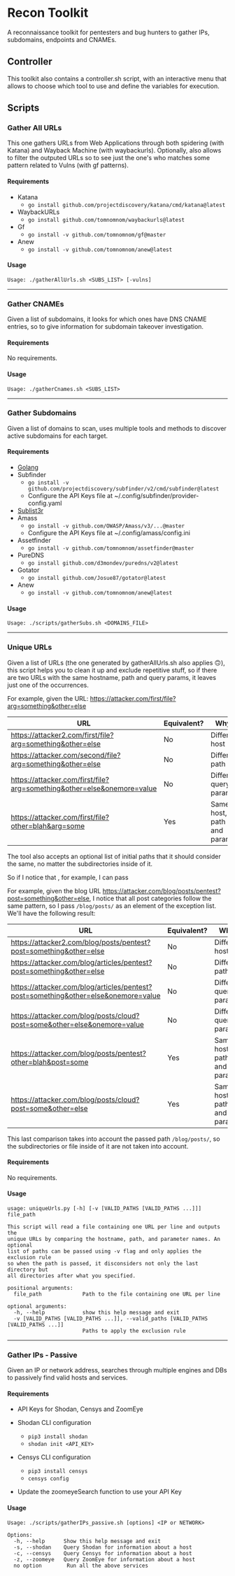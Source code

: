 # Recon Toolkit

A reconnaissance toolkit for pentesters and bug hunters to gather IPs, subdomains, endpoints and CNAMEs.

## Controller

This toolkit also contains a controller.sh script, with an interactive menu that allows to choose which tool to use and define the variables for execution.

## Scripts

### Gather All URLs

This one gathers URLs from Web Applications through both spidering (with Katana) and Wayback Machine (with waybackurls).
Optionally, also allows to filter the outputed URLs so to see just the one's who matches some pattern related to Vulns (with gf patterns).

#### Requirements

- Katana
  - ```go install github.com/projectdiscovery/katana/cmd/katana@latest```
- WaybackURLs
  - ```go install github.com/tomnomnom/waybackurls@latest```
- Gf
  - ```go install -v github.com/tomnomnom/gf@master ```
- Anew
  - ```go install -v github.com/tomnomnom/anew@latest```

#### Usage

```
Usage: ./gatherAllUrls.sh <SUBS_LIST> [-vulns]
```

---

### Gather CNAMEs

Given a list of subdomains, it looks for which ones have DNS CNAME entries, so to give information for subdomain takeover investigation.

#### Requirements

No requirements.

#### Usage

```
Usage: ./gatherCnames.sh <SUBS_LIST>
```

---

### Gather Subdomains

Given a list of domains to scan, uses multiple tools and methods to discover active subdomains for each target.

#### Requirements

- [Golang](https://go.dev/doc/install)
- Subfinder
  - ```go install -v github.com/projectdiscovery/subfinder/v2/cmd/subfinder@latest```
  - Configure the API Keys file at ~/.config/subfinder/provider-config.yaml
- [Sublist3r](https://github.com/aboul3la/Sublist3r)
- Amass
  - ```go install -v github.com/OWASP/Amass/v3/...@master```
  - Configure the API Keys file at ~/.config/amass/config.ini
- Assetfinder
  - ```go install -v github.com/tomnomnom/assetfinder@master```
- PureDNS
  - ```go install github.com/d3mondev/puredns/v2@latest```
- Gotator
  - ```go install github.com/Josue87/gotator@latest```
- Anew
  - ```go install -v github.com/tomnomnom/anew@latest```
  
#### Usage

```
Usage: ./scripts/gatherSubs.sh <DOMAINS_FILE>
```

---

### Unique URLs

Given a list of URLs (the one generated by gatherAllUrls.sh also applies 🙃), this script helps you to clean it up and exclude repetitive stuff, so if there are two URLs with the same hostname, path and query params, it leaves just one of the occurrences. 

For example, given the URL: https://attacker.com/first/file?arg=something&other=else

| URL  | Equivalent? | Why? |
| ------------- | ------------- | ------------- |
| https://attacker2.com/first/file?arg=something&other=else  | No  | Different host  |
| https://attacker.com/second/file?arg=something&other=else  | No  | Different path  |
| https://attacker.com/first/file?arg=something&other=else&onemore=value  | No  | Different query params  |
| https://attacker.com/first/file?other=blah&arg=some  | Yes  | Same host, path and params  |

The tool also accepts an optional list of initial paths that it should consider the same, no matter the subdirectories inside of it. 

So if I notice that , for example, I can pass  

For example, given the blog URL https://attacker.com/blog/posts/pentest?post=something&other=else, I notice that all post categories follow the same pattern, so I pass ```/blog/posts/``` as an element of the exception list. We'll have the following result:

| URL  | Equivalent? | Why? |
| ------------- | ------------- | ------------- |
| https://attacker2.com/blog/posts/pentest?post=something&other=else  | No  | Different host  |
| https://attacker.com/blog/articles/pentest?post=something&other=else  | No  | Different path  |
| https://attacker.com/blog/articles/pentest?post=something&other=else&onemore=value  | No  | Different query params  |
| https://attacker.com/blog/posts/cloud?post=some&other=else&onemore=value  | No  | Different query params  |
| https://attacker.com/blog/posts/pentest?other=blah&post=some  | Yes  | Same host, path and params  |
| https://attacker.com/blog/posts/cloud?post=some&other=else  | Yes  | Same host, path and params  |

This last comparison takes into account the passed path ```/blog/posts/```, so the subdirectories or file inside of it are not taken into account.

#### Requirements

No requirements.

#### Usage

```
usage: uniqueUrls.py [-h] [-v [VALID_PATHS [VALID_PATHS ...]]] file_path

This script will read a file containing one URL per line and outputs the
unique URLs by comparing the hostname, path, and parameter names. An optional
list of paths can be passed using -v flag and only applies the exclusion rule
so when the path is passed, it disconsiders not only the last directory but
all directories after what you specified.

positional arguments:
  file_path             Path to the file containing one URL per line

optional arguments:
  -h, --help            show this help message and exit
  -v [VALID_PATHS [VALID_PATHS ...]], --valid_paths [VALID_PATHS [VALID_PATHS ...]]
                        Paths to apply the exclusion rule
```

---

### Gather IPs - Passive

Given an IP or network address, searches through multiple engines and DBs to passively find valid hosts and services.

#### Requirements
- API Keys for Shodan, Censys and ZoomEye

- Shodan CLI configuration
  - ```pip3 install shodan```
  - ```shodan init <API_KEY>```
  
- Censys CLI configuration
  - ```pip3 install censys```
  - ```censys config```
  
- Update the zoomeyeSearch function to use your API Key

#### Usage

```
Usage: ./scripts/gatherIPs_passive.sh [options] <IP or NETWORK>

Options:
  -h, --help      Show this help message and exit
  -s, --shodan    Query Shodan for information about a host
  -c, --censys    Query Censys for information about a host
  -z, --zoomeye   Query ZoomEye for information about a host
  no option        Run all the above services
```
